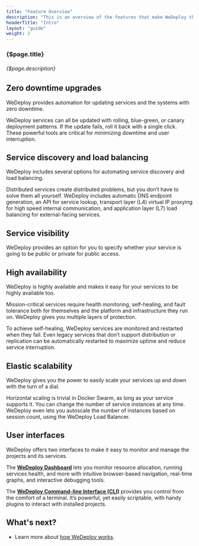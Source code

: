 ```yaml
---
title: "Feature Overview"
description: "This is an overview of the features that make WeDeploy the easiest way to deploy and scale applications."
headerTitle: "Intro"
layout: "guide"
weight: 2
---
```


### {$page.title}

###### {$page.description}

<article id="1">

## Zero downtime upgrades

WeDeploy provides automation for updating services and the systems with zero downtime.

WeDeploy services can all be updated with rolling, blue-green, or canary deployment patterns. If the update fails, roll it back with a single click. These powerful tools are critical for minimizing downtime and user interruption.

</article>

<article id="2">

## Service discovery and load balancing

WeDeploy includes several options for automating service discovery and load balancing.

Distributed services create distributed problems, but you don’t have to solve them all yourself. WeDeploy includes automatic DNS endpoint generation, an API for service lookup, transport layer (L4) virtual IP proxying for high speed internal communication, and application layer (L7) load balancing for external-facing services.

</article>

<article id="3">

## Service visibility

WeDeploy provides an option for you to specify whether your service is going to be public or private for public access.

</article>

<article id="4">

## High availability

WeDeploy is highly available and makes it easy for your services to be highly available too.

Mission-critical services require health monitoring, self-healing, and fault tolerance both for themselves and the platform and infrastructure they run on. WeDeploy gives you multiple layers of protection.

To achieve self-healing, WeDeploy services are monitored and restarted when they fail. Even legacy services that don’t support distribution or replication can be automatically restarted to maximize uptime and reduce service interruption.

</article>

<article id="5">

## Elastic scalability

WeDeploy gives you the power to easily scale your services up and down with the turn of a dial.

Horizontal scaling is trivial in Docker Swarm, as long as your service supports it. You can change the number of service instances at any time. WeDeploy even lets you autoscale the number of instances based on session count, using the WeDeploy Load Balancer.

</article>

<article id="6">

## User interfaces

WeDeploy offers two interfaces to make it easy to monitor and manage the projects and its services.

The **[WeDeploy Dashboard](/docs/intro/using-the-dashboard.html)** lets you monitor resource allocation, running services health, and more with intuitive browser-based navigation, real-time graphs, and interactive debugging tools.

The **[WeDeploy Command-line Interface (CLI)](/docs/intro/using-the-command-line.html)** provides you control from the comfort of a terminal. It’s powerful, yet easily scriptable, with handy plugins to interact with installed projects.

</article>

## What's next?

* Learn more about [how WeDeploy works](/docs/intro/how-it-works.html).
